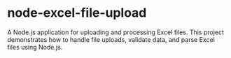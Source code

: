 # node-excel-file-upload
A Node.js application for uploading and processing Excel files. This project demonstrates how to handle file uploads, validate data, and parse Excel files using Node.js.
